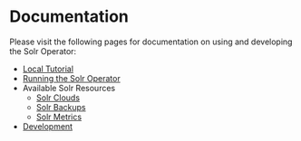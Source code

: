 <!--
    Licensed to the Apache Software Foundation (ASF) under one or more
    contributor license agreements.  See the NOTICE file distributed with
    this work for additional information regarding copyright ownership.
    The ASF licenses this file to You under the Apache License, Version 2.0
    the "License"); you may not use this file except in compliance with
    the License.  You may obtain a copy of the License at

        http://www.apache.org/licenses/LICENSE-2.0

    Unless required by applicable law or agreed to in writing, software
    distributed under the License is distributed on an "AS IS" BASIS,
    WITHOUT WARRANTIES OR CONDITIONS OF ANY KIND, either express or implied.
    See the License for the specific language governing permissions and
    limitations under the License.
 -->

# Documentation

Please visit the following pages for documentation on using and developing the Solr Operator:

- [Local Tutorial](local_tutorial.md)
- [Running the Solr Operator](running-the-operator.md)
- Available Solr Resources
    - [Solr Clouds](solr-cloud)
    - [Solr Backups](solr-backup)
    - [Solr Metrics](solr-prometheus-exporter)
- [Development](development.md)